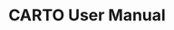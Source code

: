 ---
title: CARTO User Manual
description: "Connect your data warehouse and create amazing maps using CARTO 3 features"
icon: "/img/icons/Workspace.png"

url: carto3-workspace
indexPage: "overview/getting-started.md"

menu:
  - title: "Overview"
    folder:
      - title: "Getting started"
        # TO DO - "Glossary"
        # TO DO - "Getting help"
  - title: "Data Explorer"
    folder:
      - title: "Introduction"
      - title: "Adding your first connection"
      - title: "Creating a map from your data"  
      - title: "Creating a tileset from your data"  
  - title: "Data Observatory"
    folder:
      - title: "Accessing and browsing the Spatial Data Catalog"
      #- title: "Subscribing to public and premium datasets"
      #- title: "Managing your subscriptions"
  - title: "Connections" 
    folder:
      - title: "Introduction"
      - title: "CARTO Data Warehouse"
      - title: "Creating a connection"
      - title: "Editing a connection"
      - title: "Deleting a connection"
  - title: "Maps"
    folder:
      - title: "Introduction"
      - title: "Add source"
      - title: "View data table"
      - title: "Map settings"
      - title: "Map styles"
      - title: "Publishing and sharing maps"
  - title: "Applications"
    folder:
      - title: "Accessing applications"
  - title: "Settings" 
    folder:
      - title: "Configuring your organization"
      - title: "Your subscription"
      - title: "Managing registered apps"
      - title: "Inviting users to your organization"
      - title: "Managing user roles"
      - title: "Deleting your organization"
  - title: "Developers" 
    folder:
      - title: "CARTO for developers"
---
